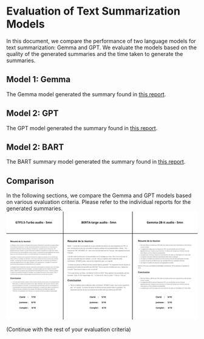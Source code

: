 # Evaluation of Text Summarization Models

In this document, we compare the performance of two language models for text summarization: Gemma and GPT. We evaluate the models based on the quality of the generated summaries and the time taken to generate the summaries.

## Model 1: Gemma

The Gemma model generated the summary found in [this report](reports/gemma-interview_5mn_report_output_0.md).


## Model 2: GPT

The GPT model generated the summary found in [this report](reports/gpt-interview_5mn_report_output_0.md).

## Model 2: BART

The BART summary model generated the summary found in [this report](reports/bart-interview_5mn_report_output_1.md).

## Comparison

In the following sections, we compare the Gemma and GPT models based on various evaluation criteria. Please refer to the individual reports for the generated summaries.
![image comparatives audio 5mn](images/eval_model_5mn.png)


(Continue with the rest of your evaluation criteria)
